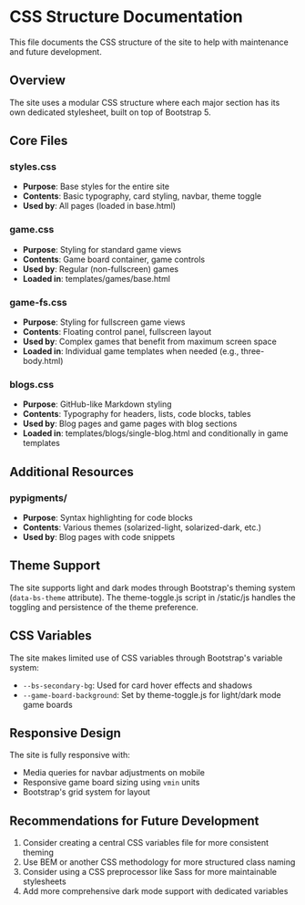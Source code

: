 # CSS Structure Documentation

This file documents the CSS structure of the site to help with maintenance and future development.

## Overview

The site uses a modular CSS structure where each major section has its own dedicated stylesheet, built on top of Bootstrap 5.

## Core Files

### styles.css
- **Purpose**: Base styles for the entire site
- **Contents**: Basic typography, card styling, navbar, theme toggle
- **Used by**: All pages (loaded in base.html)

### game.css
- **Purpose**: Styling for standard game views
- **Contents**: Game board container, game controls
- **Used by**: Regular (non-fullscreen) games
- **Loaded in**: templates/games/base.html

### game-fs.css
- **Purpose**: Styling for fullscreen game views
- **Contents**: Floating control panel, fullscreen layout
- **Used by**: Complex games that benefit from maximum screen space
- **Loaded in**: Individual game templates when needed (e.g., three-body.html)

### blogs.css
- **Purpose**: GitHub-like Markdown styling
- **Contents**: Typography for headers, lists, code blocks, tables
- **Used by**: Blog pages and game pages with blog sections
- **Loaded in**: templates/blogs/single-blog.html and conditionally in game templates

## Additional Resources

### pypigments/
- **Purpose**: Syntax highlighting for code blocks
- **Contents**: Various themes (solarized-light, solarized-dark, etc.)
- **Used by**: Blog pages with code snippets

## Theme Support

The site supports light and dark modes through Bootstrap's theming system (`data-bs-theme` attribute).
The theme-toggle.js script in /static/js handles the toggling and persistence of the theme preference.

## CSS Variables

The site makes limited use of CSS variables through Bootstrap's variable system:
- `--bs-secondary-bg`: Used for card hover effects and shadows
- `--game-board-background`: Set by theme-toggle.js for light/dark mode game boards

## Responsive Design

The site is fully responsive with:
- Media queries for navbar adjustments on mobile
- Responsive game board sizing using `vmin` units
- Bootstrap's grid system for layout

## Recommendations for Future Development

1. Consider creating a central CSS variables file for more consistent theming
2. Use BEM or another CSS methodology for more structured class naming
3. Consider using a CSS preprocessor like Sass for more maintainable stylesheets
4. Add more comprehensive dark mode support with dedicated variables 